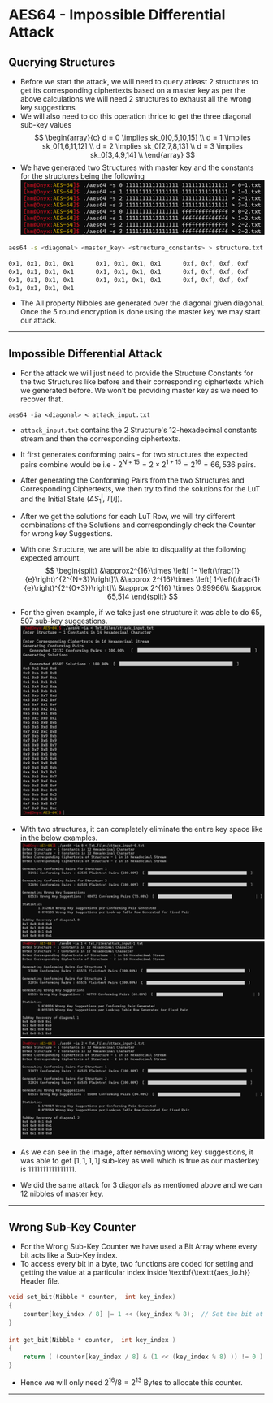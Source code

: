 # AES64 - Impossible Differential Attack
## Querying Structures
- Before we start the attack, we will need to query atleast 2 structures to get its corresponding ciphertexts based on a master key as per the above calculations we will need 2 structures to exhaust all the wrong key suggestions
- We will also need to do this operation thrice to get the three diagonal sub-key values
$$
\begin{array}{c}
d = 0 \implies sk_0[0,5,10,15] \\
d = 1 \implies sk_0[1,6,11,12] \\
d = 2 \implies sk_0[2,7,8,13] \\
d = 3 \implies sk_0[3,4,9,14] \\
\end{array}
$$
- We have generated two Structures with master key and the constants for the structures being the following
  ![Structure-Generation.png](../Pictures/structure_generations.png)

```bash
aes64 -s <diagonal> <master_key> <structure_constants> > structure.txt
```
```
0x1, 0x1, 0x1, 0x1      0x1, 0x1, 0x1, 0x1      0xf, 0xf, 0xf, 0xf
0x1, 0x1, 0x1, 0x1      0x1, 0x1, 0x1, 0x1      0xf, 0xf, 0xf, 0xf
0x1, 0x1, 0x1, 0x1      0x1, 0x1, 0x1, 0x1      0xf, 0xf, 0xf, 0xf
0x1, 0x1, 0x1, 0x1
```

- The All property Nibbles are generated over the diagonal given diagonal. Once the 5 round encryption is done using the master key we may start our attack.
---
## Impossible Differential Attack
- For the attack we will just need to provide the Structure Constants for the two Structures like before and their corresponding ciphertexts which we generated before. We won't be providing master key as we need to recover that.
```
aes64 -ia <diagonal> < attack_input.txt
```
- `attack_input.txt` contains the 2 Structure's 12-hexadecimal constants stream and then the corresponding ciphertexts.
- It first generates conforming pairs - for two structures the expected pairs combine would be i.e - $2^{N+15} = 2\times 2^{1+15} = 2^{16} = 66,536$ pairs.
- After generating the Conforming Pairs from the two Structures and Corresponding Ciphertexts, we then try to find the solutions for the LuT and the Initial State $(\Delta S_1^{\text{I}}, T[i])$.
- After we get the solutions for each LuT Row, we will try different combinations of the Solutions and correspondingly check the Counter for wrong key Suggestions.
- With one Structure, we are will be able to disqualify at the following expected amount.
$$
\begin{split}
&\approx2^{16}\times \left[ 1-  \left(\frac{1}{e}\right)^{2^{N+3}}\right]\\
&\approx 2^{16}\times \left[ 1-\left(\frac{1}{e}\right)^{2^{0+3}}\right]\\
&\approx 2^{16} \times 0.99966\\
&\approx 65,514
\end{split}
$$
- For the given example, if we take just one structure it was able to do $65,507$ sub-key suggestions.
  ![attack.png](../Pictures/attack.png)


- With two structures, it can completely eliminate the entire key space like in the below examples.
  ![diagonal-0.png](../Pictures/0-diagonal.png)
  ![diagonal-1.png](../Pictures/1-diagonal.png)
  ![diagonal-2.png](../Pictures/2-diagonal.png)

- As we can see in the image, after removing wrong key suggestions, it was able to get $[1,1,1,1]$ sub-key as well which is true as our masterkey is $1111111111111111$.
- We did the same attack for 3 diagonals as mentioned above and we can 12 nibbles of master key.
---
## Wrong Sub-Key Counter
- For the Wrong Sub-Key Counter we have used a Bit Array where every bit acts like a Sub-Key index.
- To access every bit in a byte, two functions are coded for setting and getting the value at a particular index inside \textbf{\texttt{aes\_io.h}} Header file.
```c
void set_bit(Nibble * counter,  int key_index)
{
    counter[key_index / 8] |= 1 << (key_index % 8);  // Set the bit at the k-th position in Counter[i]
}

int get_bit(Nibble * counter,  int key_index )
{
    return ( (counter[key_index / 8] & (1 << (key_index % 8) )) != 0 ) ;
}
```
- Hence we will only need $2^{16}/8 = 2^{13}$ Bytes to allocate this counter.
---
